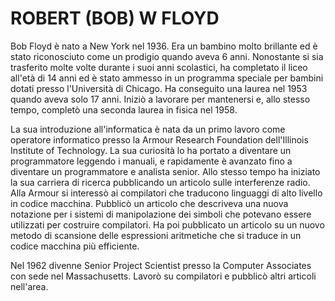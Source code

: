 # ROBERT (BOB) W FLOYD

Bob Floyd è nato a New York nel 1936. Era un bambino molto brillante ed è stato riconosciuto come un prodigio quando aveva 6 anni. Nonostante si sia trasferito molte volte durante i suoi anni scolastici, ha completato il liceo all'età di 14 anni ed è stato ammesso in un programma speciale per bambini dotati presso l'Università di Chicago. Ha conseguito una laurea nel 1953 quando aveva solo 17 anni. Iniziò a lavorare per mantenersi e, allo stesso tempo, completò una seconda laurea in fisica nel 1958.

La sua introduzione all'informatica è nata da un primo lavoro come operatore informatico presso la Armour Research Foundation dell'Illinois Institute of Technology. La sua curiosità lo ha portato a diventare un programmatore leggendo i manuali, e rapidamente è avanzato fino a diventare un programmatore e analista senior. Allo stesso tempo ha iniziato la sua carriera di ricerca pubblicando un articolo sulle interferenze radio. Alla Armour si interessò ai compilatori che traducono linguaggi di alto livello in codice macchina. Pubblicò un articolo che descriveva una nuova notazione per i sistemi di manipolazione dei simboli che potevano essere utilizzati per costruire compilatori. Ha poi pubblicato un articolo su un nuovo metodo di scansione delle espressioni aritmetiche che si traduce in un codice macchina più efficiente.

Nel 1962 divenne Senior Project Scientist presso la Computer Associates con sede nel Massachusetts. Lavorò su compilatori e pubblicò altri articoli nell'area.